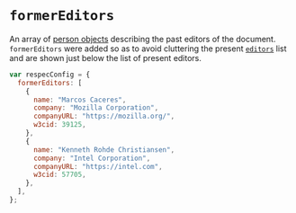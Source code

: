 # `formerEditors`

An array of [person objects](person) describing the past editors of the document. `formerEditors` were added so as to avoid cluttering the present [`editors`](editors) list and are shown just below the list of present editors.


```js "example": "List of former editors"
var respecConfig = {
  formerEditors: [
    {
      name: "Marcos Caceres",
      company: "Mozilla Corporation",
      companyURL: "https://mozilla.org/",
      w3cid: 39125,
    },
    {
      name: "Kenneth Rohde Christiansen",
      company: "Intel Corporation",
      companyURL: "https://intel.com",
      w3cid: 57705,
    },
  ],
};
```
